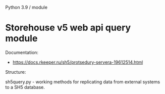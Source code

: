 Python 3.9 / module

# Storehouse v5 web api query module

Documentation:

- https://docs.rkeeper.ru/sh5/protsedury-servera-19612514.html

Structure: 

sh5query.py - working methods for replicating data from external systems to a SH5 database.
